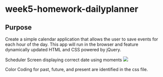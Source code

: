 # week5-homework-dailyplanner


## Purpose 

Create a simple calendar application that allows the user to save events for each hour of the day. This app will run in the browser and feature dynamically updated HTML and CSS powered by jQuery.


Scheduler Screen displaying correct date using moments 
![](assets/img/scheduler.jpg)


Color Coding for past, future, and present are identified in the css file. 
